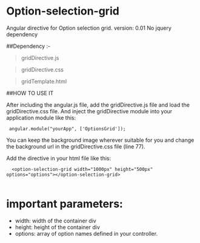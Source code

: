 Option-selection-grid
=====================

Angular directive for Option selection grid. version: 0.01
No jquery dependency

##Dependency :-
> gridDirective.js

> gridDirective.css
 
> gridTemplate.html

##HOW TO USE IT

After including the angular.js file, add the gridDirective.js file and load the gridDirective.css file.
And inject the gridDirective module into your application module like this:

   ` angular.module("yourApp", ['OptionsGrid']);`

You can keep the background image wherever suitable for you and change the background url in the gridDirective.css file (line 77).

Add the directive in your html file like this:
```
  <option-selection-grid width="1000px" height="500px" options="options"></option-selection-grid>
  
```
# important parameters:
* width: width of the container div
* height: height of the container div
* options: array of option names defined in your controller.





